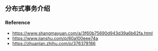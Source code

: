 ## 分布式事务介绍





### Reference

- https://www.shangmayuan.com/a/3f60b75690d943d39a6b62fa.html
- https://www.jianshu.com/p/60a100eee74a
- https://zhuanlan.zhihu.com/p/376378186